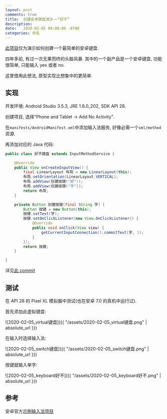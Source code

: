 ```yaml
---
layout: post
comments: true
title:  创建安卓键盘演示——“好不”
description: 
date:   2020-02-05 00:00:00 -0700
categories: 命名
---
```


[此项目](https://github.com/program-in-chinese/demo_android_input_yes_no)仅为演示如何创建一个最简单的安卓键盘.

四年多前, 有过一次无果而终的头脑风暴. 其中的一个副产品是一个安卓键盘, 功能很简单, 只能输入 yes 或者 no.

这里借用此想法, 原型实现比想象中的更简单.
## 实现

开发环境: Android Studio 3.5.3, JRE 1.8.0_202, SDK API 28.

创建项目, 选择"Phone and Tablet -> Add No Activity".

在`manifests/AndroidManifest.xml`中添加输入法服务, 好像必需一个`xml/method`资源.

再添加对应的 Java 代码:
```java
public class 好不键盘 extends InputMethodService {

    @Override
    public View onCreateInputView() {
        final LinearLayout 布局 = new LinearLayout(this);
        布局.setOrientation(LinearLayout.VERTICAL);
        布局.addView(创建按键("好"));
        布局.addView(创建按键("不"));
        return 布局;
    }

    private Button 创建按键(final String 字) {
        Button 按键 = new Button(this);
        按键.setText(字);
        按键.setOnClickListener(new View.OnClickListener() {
            @Override
            public void onClick(View view) {
                getCurrentInputConnection().commitText(字, 1);
            }
        });
        return 按键;
    }

}
```
详见[此 commit](https://github.com/program-in-chinese/demo_android_input_yes_no/commit/21b6389de070998e050ca17b5b3b5eb417501f90)
## 测试

在 API 28 的 Pixel XL 模拟器中测试(也在安卓 7.0 的真机中运行过).

首先添加此虚拟键盘:

![2020-02-05_virtual键盘]({{ "/assets/2020-02-05_virtual键盘.png" | absolute_url }})

在输入时选择输入法:

![2020-02-05_switch键盘]({{ "/assets/2020-02-05_switch键盘.png" | absolute_url }})

按键就输入单字:

![2020-02-05_keyboard好不]({{ "/assets/2020-02-05_keyboard好不.png" | absolute_url }})

## 参考

安卓官方[示例输入法项目](https://github.com/android/input-samples/tree/master/CommitContentSampleIME)